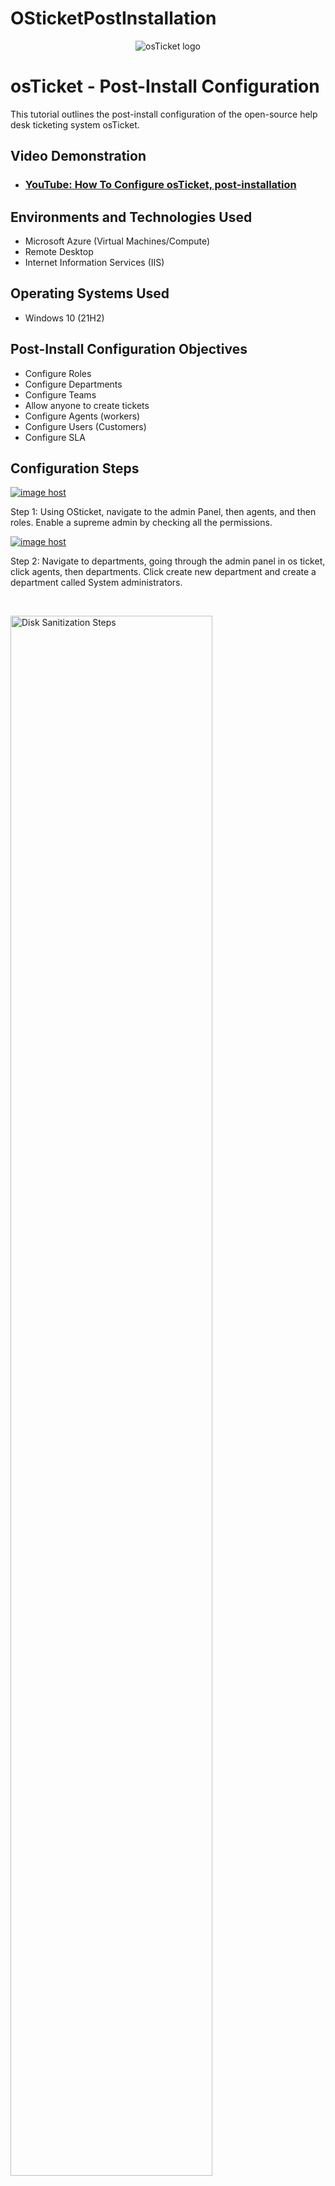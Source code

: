 # OSticketPostInstallation
<p align="center">
<img src="https://i.imgur.com/Clzj7Xs.png" alt="osTicket logo"/>
</p>

<h1>osTicket - Post-Install Configuration</h1>
This tutorial outlines the post-install configuration of the open-source help desk ticketing system osTicket.<br />


<h2>Video Demonstration</h2>

- ### [YouTube: How To Configure osTicket, post-installation](https://www.youtube.com)

<h2>Environments and Technologies Used</h2>

- Microsoft Azure (Virtual Machines/Compute)
- Remote Desktop
- Internet Information Services (IIS)

<h2>Operating Systems Used </h2>

- Windows 10</b> (21H2)

<h2>Post-Install Configuration Objectives</h2>

- Configure Roles
- Configure Departments
- Configure Teams
- Allow anyone to create tickets
- Configure Agents (workers)
- Configure Users (Customers)
- Configure SLA
<h2>Configuration Steps</h2>

<p>
<a href="https://imgbox.com/QJjCAd7n" target="_blank"><img src="https://thumbs2.imgbox.com/83/cd/QJjCAd7n_t.png" alt="image host"/></a></p>
<p>
Step 1: Using OSticket, navigate to the admin Panel, then agents, and then roles. Enable a supreme admin by checking all the permissions.
<p>
<a href="https://imgbox.com/dzyK7NyF" target="_blank"><img src="https://thumbs2.imgbox.com/73/f6/dzyK7NyF_t.png" alt="image host"/></a></p>
<p>
Step 2: Navigate to departments, going through the admin panel in os ticket, click agents, then departments. Click create new department and create a department called System administrators. </p>
<br />

<p>
<img src="https://i.imgur.com/DJmEXEB.png" height="80%" width="80%" alt="Disk Sanitization Steps"/>
</p>
<p>
Lorem ipsum dolor sit amet, consectetur adipiscing elit, sed do eiusmod tempor incididunt ut labore et dolore magna aliqua. Ut enim ad minim veniam, quis nostrud exercitation ullamco laboris nisi ut aliquip ex ea commodo consequat. Duis aute irure dolor in reprehenderit in voluptate velit esse cillum dolore eu fugiat nulla pariatur.
</p>
<br />
